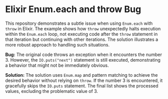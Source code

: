 # Elixir Enum.each and throw Bug

This repository demonstrates a subtle issue when using `Enum.each` with `throw` in Elixir.  The example shows how `throw` unexpectedly halts execution within the `Enum.each` loop, not executing code after the `throw` statement in that iteration but continuing with other iterations.  The solution illustrates a more robust approach to handling such situations.

**Bug:** The original code throws an exception when it encounters the number 3. However, the `IO.puts("next")` statement is still executed, demonstrating a behavior that might not be immediately obvious.

**Solution:** The solution uses `Enum.map` and pattern matching to achieve the desired behavior without relying on `throw`. If the number 3 is encountered, it gracefully skips the `IO.puts` statement. The final list shows the processed values, excluding the problematic value of 3.